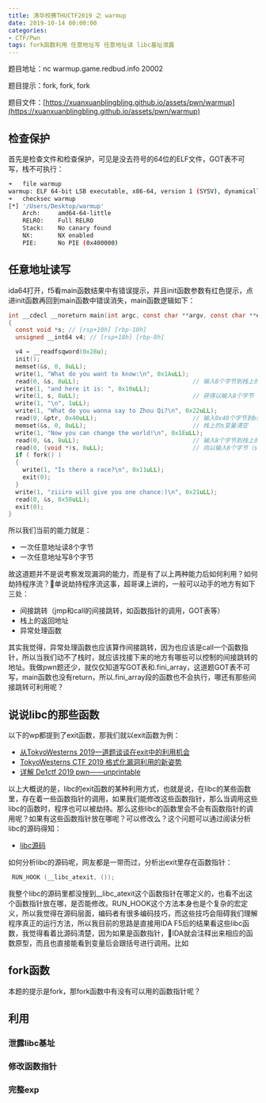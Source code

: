 ```yaml
---
title: 清华校赛THUCTF2019 之 warmup
date: 2019-10-14 00:00:00
categories:
- CTF/Pwn
tags: fork函数利用 任意地址写 任意地址读 libc基址泄露
---
```


题目地址：nc warmup.game.redbud.info 20002  

题目提示：fork, fork, fork  

题目文件：[https://xuanxuanblingbling.github.io/assets/pwn/warmup](https://xuanxuanblingbling.github.io/assets/pwn/warmup)


## 检查保护

首先是检查文件和检查保护，可见是没去符号的64位的ELF文件，GOT表不可写，栈不可执行：

```bash
➜   file warmup 
warmup: ELF 64-bit LSB executable, x86-64, version 1 (SYSV), dynamically linked, interpreter /lib64/l, for GNU/Linux 2.6.32, BuildID[sha1]=f3148cd6d2c5c9fabf36ec3a7f251f9e02bd7abb, not stripped
➜   checksec warmup 
[*] '/Users/Desktop/warmup'
    Arch:     amd64-64-little
    RELRO:    Full RELRO
    Stack:    No canary found
    NX:       NX enabled
    PIE:      No PIE (0x400000)
```

## 任意地址读写

ida64打开，f5看main函数结果中有错误提示，并且init函数参数有红色提示，点进init函数再回到main函数中错误消失，main函数逻辑如下：

```c
int __cdecl __noreturn main(int argc, const char **argv, const char **envp)
{
  const void *s; // [rsp+10h] [rbp-10h]
  unsigned __int64 v4; // [rsp+18h] [rbp-8h]

  v4 = __readfsqword(0x28u);
  init();
  memset(&s, 0, 8uLL);
  write(1, "What do you want to know:\n", 0x1AuLL);
  read(0, &s, 8uLL);                                // 输入8个字节到栈上的变量s
  write(1, "and here it is: ", 0x10uLL);
  write(1, s, 8uLL);                                // 获得以输入8个字节（s变量）为地址处的8个字节
  write(1, "\n", 1uLL);
  write(1, "What do you wanna say to Zhou Qi?\n", 0x22uLL);
  read(0, &ptr, 0x40uLL);                           // 输入0x40个字节到bss段上
  memset(&s, 0, 8uLL);                              // 栈上的s变量清空
  write(1, "Now you can change the world!\n", 0x1EuLL);
  read(0, &s, 8uLL);                                // 输入8个字节到栈上的变量s
  read(0, (void *)s, 8uLL);                         // 向以输入8个字节（s变量）为地址处的内存写入8个字节
  if ( fork() )
  {
    write(1, "Is there a race?\n", 0x11uLL);
    exit(0);
  }
  write(1, "ziiiro will give you one chance:)\n", 0x21uLL);
  read(0, &s, 0x50uLL);
  exit(0);
}
```

所以我们当前的能力就是：

- 一次任意地址读8个字节
- 一次任意地址写8个字节

故这道题并不是说考察发现漏洞的能力，而是有了以上两种能力后如何利用？如何劫持程序流？单说劫持程序流这事，超哥课上讲的，一般可以动手的地方有如下三处：

- 间接跳转（jmp和call的间接跳转，如函数指针的调用，GOT表等）
- 栈上的返回地址
- 异常处理函数

其实我觉得，异常处理函数也应该算作间接跳转，因为也应该是call一个函数指针，所以当我们动不了栈时，就应该找接下来的地方有哪些可以控制的间接跳转的地址。我做pwn题还少，就仅仅知道写GOT表和.fini_array，这道题GOT表不可写，main函数也没有return，所以.fini_array段的函数也不会执行，哪还有那些间接跳转可利用呢？

## 说说libc的那些函数 

以下的wp都提到了exit函数，那我们就以exit函数为例：

- [从TokyoWesterns 2019一道题谈谈在exit中的利用机会](https://xz.aliyun.com/t/6260)
- [TokyoWesterns CTF 2019 格式化漏洞利用的新姿势](https://www.anquanke.com/post/id/185709)
- [详解 De1ctf 2019 pwn——unprintable](https://www.anquanke.com/post/id/183859)

以上大概说的是，libc的exit函数的某种利用方式，也就是说，在libc的某些函数里，存在着一些函数指针的调用，如果我们能修改这些函数指针，那么当调用这些libc的函数时，程序也可以被劫持。那么这些libc的函数里会不会有函数指针的调用呢？如果有这些函数指针放在哪呢？可以修改么？这个问题可以通过阅读分析libc的源码得知：

- [libc源码](https://mirrors.syringanetworks.net/gnu/libc/)

如何分析libc的源码呢，网友都是一带而过，分析出exit里存在函数指针：

```c
 RUN_HOOK (__libc_atexit, ());
```

我整个libc的源码里都没搜到__libc_atexit这个函数指针在哪定义的，也看不出这个函数指针放在哪，是否能修改。RUN_HOOK这个方法本身也是个复杂的宏定义，所以我觉得在源码层面，编码者有很多编码技巧，而这些技巧会阻碍我们理解程序真正的运行方法，所以我目前的思路是直接用IDA F5后的结果看这些libc函数，我觉得看着比源码清楚，因为如果是函数指针，IDA就会注释出来相应的函数原型，而且也直接能看到变量后会跟括号进行调用。比如


## fork函数

本题的提示是fork，那fork函数中有没有可以用的函数指针呢？


## 利用

### 泄露libc基址

### 修改函数指针

### 完整exp






